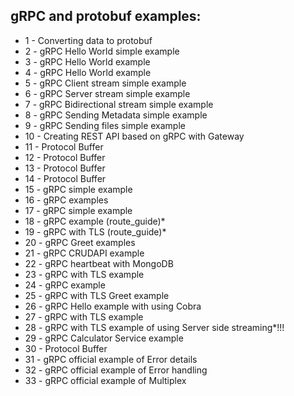 ## gRPC and protobuf examples:

- 1 - Converting data to protobuf
- 2 - gRPC Hello World simple example
- 3 - gRPC Hello World example
- 4 - gRPC Hello World example
- 5 - gRPC Client stream simple example
- 6 - gRPC Server stream simple example
- 7 - gRPC Bidirectional stream simple example
- 8 - gRPC Sending Metadata simple example
- 9 - gRPC Sending files simple example
- 10 - Creating REST API based on gRPC with Gateway
- 11 - Protocol Buffer
- 12 - Protocol Buffer
- 13 - Protocol Buffer
- 14 - Protocol Buffer
- 15 - gRPC simple example
- 16 - gRPC examples
- 17 - gRPC simple example
- 18 - gRPC example (route_guide)\*
- 19 - gRPC with TLS (route_guide)\*
- 20 - gRPC Greet examples
- 21 - gRPC CRUDAPI example
- 22 - gRPC heartbeat with MongoDB
- 23 - gRPC with TLS example
- 24 - gRPC example
- 25 - gRPC with TLS Greet example
- 26 - gRPC Hello example with using Cobra
- 27 - gRPC with TLS example
- 28 - gRPC with TLS example of using Server side streaming\*!!!
- 29 - gRPC Calculator Service example
- 30 - Protocol Buffer
- 31 - gRPC official example of Error details
- 32 - gRPC official example of Error handling
- 33 - gRPC official example of Multiplex
